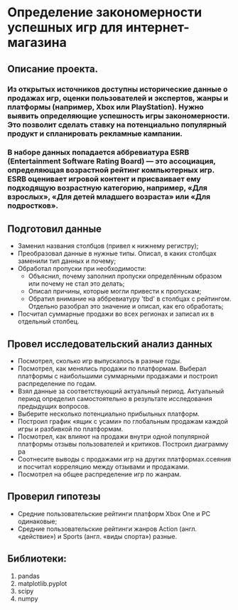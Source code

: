 # Определение закономерности успешных игр для интернет-магазина
## Описание проекта.
### Из открытых источников доступны исторические данные о продажах игр, оценки пользователей и экспертов, жанры и платформы (например, Xbox или PlayStation). Нужно выявить определяющие успешность игры закономерности. Это позволит сделать ставку на потенциально популярный продукт и спланировать рекламные кампании.
### В наборе данных попадается аббревиатура ESRB (Entertainment Software Rating Board) — это ассоциация, определяющая возрастной рейтинг компьютерных игр. ESRB оценивает игровой контент и присваивает ему подходящую возрастную категорию, например, «Для взрослых», «Для детей младшего возраста» или «Для подростков».
## Подготовил данные
- Заменил названия столбцов (привел к нижнему регистру);
- Преобразовал данные в нужные типы. Описал, в каких столбцах заменили тип данных и почему;
- Обработал пропуски при необходимости:
  - Объяснил, почему заполнил пропуски определённым образом или почему не стал это делать;
  - Описал причины, которые могли привести к пропускам;
  - Обратил внимание на аббревиатуру 'tbd' в столбцах с рейтингом. Отдельно разобрал это значение и описал, как его обработать;
- Посчитал суммарные продажи во всех регионах и записал их в отдельный столбец.
## Провел исследовательский анализ данных
- Посмотрел, сколько игр выпускалось в разные годы.
- Посмотрел, как менялись продажи по платформам. Выберал платформы с наибольшими суммарными продажами и построил распределение по годам.
- Взял данные за соответствующий актуальный период. Актуальный период определил самостоятельно в результате исследования предыдущих вопросов.
- Выберите несколько потенциально прибыльных платформ.
- Построил график «ящик с усами» по глобальным продажам каждой игры и разбивкой по платформам.
- Посмотрел, как влияют на продажи внутри одной популярной платформы отзывы пользователей и критиков. Построил диаграмму ра
- Соотнесите выводы с продажами игр на других платформах.ссеяния и посчитал корреляцию между отзывами и продажами.
- Посмотрел на общее распределение игр по жанрам.
## Проверил гипотезы
- Средние пользовательские рейтинги платформ Xbox One и PC одинаковые;
- Средние пользовательские рейтинги жанров Action (англ. «действие») и Sports (англ. «виды спорта») разные.
## Библиотеки:
1. pandas
2. matplotlib.pyplot
3. scipy
4. numpy
